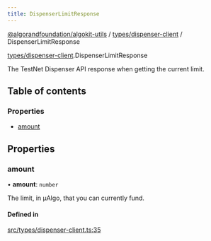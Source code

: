 ```yaml
---
title: DispenserLimitResponse
---
```

[@algorandfoundation/algokit-utils](/reference/algokit-utils-ts/api/readme/) / [types/dispenser-client](/reference/algokit-utils-ts/api/modules/types_dispenser_client/) / DispenserLimitResponse



[types/dispenser-client](/reference/algokit-utils-ts/api/modules/types_dispenser_client/).DispenserLimitResponse

The TestNet Dispenser API response when getting the current limit.

## Table of contents

### Properties

- [amount](#amount)

## Properties

### amount

• **amount**: `number`

The limit, in µAlgo, that you can currently fund.

#### Defined in

[src/types/dispenser-client.ts:35](https://github.com/algorandfoundation/algokit-utils-ts/blob/main/src/types/dispenser-client.ts#L35)